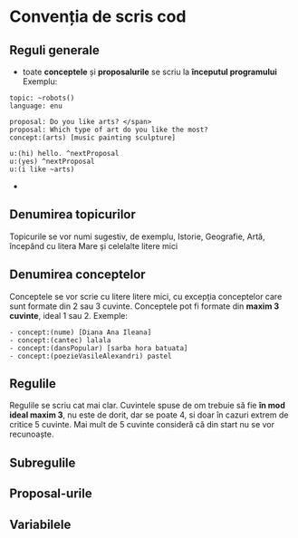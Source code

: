 # Convenția de scris cod

## Reguli generale
- toate **conceptele** și **proposalurile** se scriu la **începutul programului**
Exemplu:
```
topic: ~robots()
language: enu

proposal: Do you like arts? </span>
proposal: Which type of art do you like the most?
concept:(arts) [music painting sculpture]

u:(hi) hello. ^nextProposal
u:(yes) ^nextProposal
u:(i like ~arts)
```
- 
## Denumirea topicurilor
Topicurile se vor numi sugestiv, de exemplu, Istorie, Geografie, Artă, începând cu litera Mare și celelalte litere mici

## Denumirea conceptelor
Conceptele se vor scrie cu litere litere mici, cu excepția conceptelor care sunt formate din 2 sau 3 cuvinte.
Conceptele pot fi formate din **maxim 3 cuvinte**, ideal 1 sau 2.
Exemple:
```
- concept:(nume) [Diana Ana Ileana]
- concept:(cantec) lalala
- concept:(dansPopular) [sarba hora batuata]
- concept:(poezieVasileAlexandri) pastel
```

## Regulile
Regulile se scriu cat mai clar.
Cuvintele spuse de om trebuie să fie **în mod ideal maxim 3**, nu este de dorit, dar se poate 4, si doar în cazuri extrem de critice 5 cuvinte. Mai mult de 5 cuvinte consideră că din start nu se vor recunoaște.

## Subregulile

## Proposal-urile

## Variabilele

